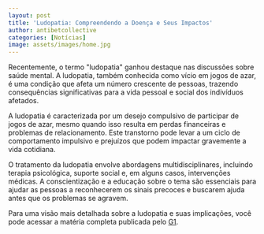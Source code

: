 ```yaml
---
layout: post
title: 'Ludopatia: Compreendendo a Doença e Seus Impactos'
author: antibetcollective
categories: [Notícias]
image: assets/images/home.jpg
---
```


Recentemente, o termo "ludopatia" ganhou destaque nas discussões sobre saúde mental. A ludopatia, também conhecida como vício em jogos de azar, é uma condição que afeta um número crescente de pessoas, trazendo consequências significativas para a vida pessoal e social dos indivíduos afetados.

A ludopatia é caracterizada por um desejo compulsivo de participar de jogos de azar, mesmo quando isso resulta em perdas financeiras e problemas de relacionamento. Este transtorno pode levar a um ciclo de comportamento impulsivo e prejuízos que podem impactar gravemente a vida cotidiana.

O tratamento da ludopatia envolve abordagens multidisciplinares, incluindo terapia psicológica, suporte social e, em alguns casos, intervenções médicas. A conscientização e a educação sobre o tema são essenciais para ajudar as pessoas a reconhecerem os sinais precoces e buscarem ajuda antes que os problemas se agravem.

Para uma visão mais detalhada sobre a ludopatia e suas implicações, você pode acessar a matéria completa publicada pelo [G1](https://g1.globo.com/saude/saude-mental/noticia/2024/07/16/ludopatia-entenda-o-que-e-a-doenc.ghtml).
